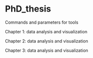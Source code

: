 # PhD_thesis



Commands and parameters for tools

Chapter 1: data analysis and visualization

Chapter 2: data analysis and visualization

Chapter 3: data analysis and visualization